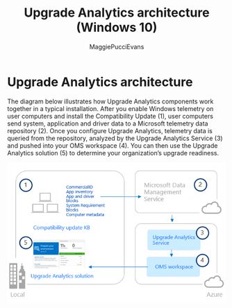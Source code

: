 ﻿---
title: Upgrade Analytics architecture (Windows 10)
description: Describes Upgrade Analytics architecture.
ms.prod: w10
author: MaggiePucciEvans
---

# Upgrade Analytics architecture

The diagram below illustrates how Upgrade Analytics components work together in a typical installation. After you enable Windows telemetry on user computers and install the Compatibility Update (1), user computers send system, application and driver data to a Microsoft telemetry data repository (2). Once you configure Upgrade Analytics, telemetry data is queried from the repository, analyzed by the Upgrade Analytics Service (3) and pushed into your OMS workspace (4). You can then use the Upgrade Analytics solution (5) to determine your organization’s upgrade readiness.

<!-- PRESERVING ORIGINAL IMAGE CODING JUST IN CASE 
<img src="media/image1.png" width="624" height="401" />
-->

![Upgrade Analytics architecture](images/upgrade-analytics-architecture.png)

